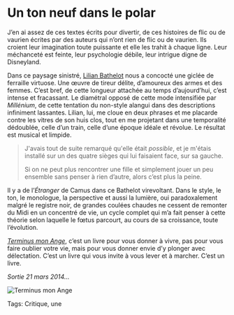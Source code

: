# Un ton neuf dans le polar

J’en ai assez de ces textes écrits pour divertir, de ces histoires de flic ou de vaurien écrites par des auteurs qui n’ont rien de flic ou de vaurien. Ils croient leur imagination toute puissante et elle les trahit à chaque ligne. Leur méchanceté est feinte, leur psychologie débile, leur intrigue digne de Disneyland.<span id="more-34443"></span>

Dans ce paysage sinistré, [Lilian Bathelot](http://lilian.bathelot.free.fr/) nous a concocté une giclée de ferraille virtuose. Une œuvre de tireur délite, d’amoureux des armes et des femmes. C’est bref, de cette longueur attachée au temps d’aujourd’hui, c’est intense et fracassant. Le diamétral opposé de cette mode intensifiée par *Millénium*, de cette tentation du non-style alangui dans des descriptions infiniment lassantes. Lilian, lui, me cloue en deux phrases et me placarde contre les vitres de son huis clos, tout en me projetant dans une temporalité dédoublée, celle d’un train, celle d’une époque idéale et révolue. Le résultat est musical et limpide.

> J'avais tout de suite remarqué qu'elle était *possible*, et je m'étais installé sur un des quatre sièges qui lui faisaient face, sur sa gauche.
> 
> 
> 
> Si on ne peut plus rencontrer une fille et simplement jouer un peu ensemble sans penser à rien d’autre, alors c’est plus la peine.

Il y a de l’*Étranger* de Camus dans ce Bathelot virevoltant. Dans le style, le ton, le monologue, la perspective et aussi la lumière, oui paradoxalement malgré le registre noir, de grandes coulées chaudes ne cessent de remonter du Midi en un concentré de vie, un cycle complet qui m’a fait penser à cette théorie selon laquelle le fœtus parcourt, au cours de sa croissance, toute l’évolution.

[*Terminus mon Ange*](http://www.lamanufacturedelivres.com/le_site/Terminus_mon_ange.html), c’est un livre pour vous donner à vivre, pas pour vous faire oublier votre vie, mais pour vous donner envie d’y plonger avec délectation. C’est un livre qui vous invite à vous lever et à marcher. C’est un livre.

*Sortie 21 mars 2014...*

![Terminus mon Ange](http://blog.tcrouzet.comhttps://tcrouzet.com/images_tc/2014/02/terminus-560x900.jpg)



Tags: Critique, une